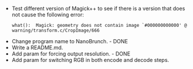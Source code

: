 * Test different version of Magick++ to see if there is a version that does not cause the
  following error:
    ```
    what():  Magick: geometry does not contain image `#000000000000' @ warning/transform.c/CropImage/666
    ```
* Change program name to NanoBrunch. - DONE
* Write a README.md.
* Add param for forcing output resolution. - DONE
* Add param for switching RGB in both encode and decode steps.


